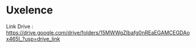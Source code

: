 # Uxelence
Link Drive :  https://drive.google.com/drive/folders/15MWWgZIbafg0nREaEGAMCEGDAox465I_?usp=drive_link
